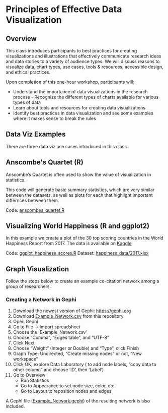 # Principles of Effective Data Visualization

## Overview

This class introduces participants to best practices for creating visualizations and illustrations that effectively communicate research ideas and data stories to a variety of audience types. We will discuss reasons to visualize data, chart types, use cases, tools & resources, accessible design, and ethical practices.

Upon completion of this one-hour workshop, participants will:

- Understand the importance of data visualizations in the research process
​- Recognize the different types of charts available​ for various types of data
- Learn about tools and resources for creating data visualizations
- Identify best practices in data visualization and see some examples where it makes sense to break the rules

## Data Viz Examples

There are three data viz use cases introduced in this class.

## Anscombe's Quartet (R)

Anscombe’s Quartet is often used to show the value of visualization in statistics.

This code will generate basic summary statistics, which are very similar between the datasets, as well as plots for each that highlight important differnces between them.

Code: [anscombes_quartet.R](https://github.com/galterdatalab/principles-of-effective-data-viz/blob/main/anscombes_quartet.R)

## Visualizing World Happiness (R and ggplot2)

In this example we create a plot of the 30 top scoring countries in the World Happiness Report from 2017. The data is available on [Kaggle](https://www.kaggle.com/datasets/unsdsn/world-happiness?select=2017.csv).

Code: [ggplot_happiness_scores.R](https://github.com/galterdatalab/principles-of-effective-data-viz/blob/main/ggplot_happiness_scores.R)
Dataset: [happiness_data/2017.xlsx](https://github.com/galterdatalab/principles-of-effective-data-viz/blob/main/happiness_data/2017.xlsx)

## Graph Visualization

Follow the steps below to create an example co-citation network among a group of researchers.

### Creating a Network in Gephi

1. Download the newest version of Gephi: https://gephi.org
2. Download [Example_Network.csv](https://github.com/galterdatalab/principles-of-effective-data-viz/blob/main/Example_Network.csv) from this repository
4. Open Gephi
4. Go to File → Import spreadsheet
5. Choose the 'Example_Network.csv'
6. Choose “Comma”, “Edges table”, and “UTF-8”
7. Click Next
8. Choose “Weight” (Integer or Double) and “Type”, click Finish
9. Graph Type: Undirected, “Create missing nodes” or not, “New workspace”
10. Click OK, explore Data Laboratory ( to add node labels, “copy data to other column” and choose ‘ID’, then ‘Label’)
11. Go to Overview
    - Run Statistics
    - Go to Appearance to set node size, color, etc.
    - Go to Layout to reposition nodes and edges

A Gephi file ([Example_Network.gephi](https://github.com/galterdatalab/principles-of-effective-data-viz/blob/main/Example_Network.gephi)) of the resulting network is also included.
